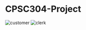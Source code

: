 # CPSC304-Project
![customer](https://user-images.githubusercontent.com/4008778/82133429-d9089000-97a0-11ea-8a13-dfb3afc5233a.png)
![clerk](https://user-images.githubusercontent.com/4008778/82133435-f178aa80-97a0-11ea-9b56-107143487d3f.png)

